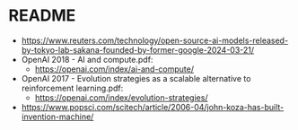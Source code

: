 # README

* https://www.reuters.com/technology/open-source-ai-models-released-by-tokyo-lab-sakana-founded-by-former-google-2024-03-21/
* OpenAI 2018 - AI and compute.pdf:
  * https://openai.com/index/ai-and-compute/
* OpenAI 2017 - Evolution strategies as a scalable alternative to reinforcement learning.pdf:
  * https://openai.com/index/evolution-strategies/
* https://www.popsci.com/scitech/article/2006-04/john-koza-has-built-invention-machine/
